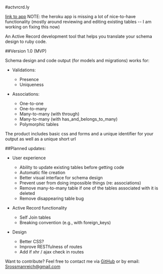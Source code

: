 #actvrcrd.ly

[link to app](http://actvrcrdly.herokuapp.com/)
NOTE: the heroku app is missing a lot of nice-to-have functionality (mostly around reviewing and editing existing tables -- I am working on fixing this now)

An Active Record development tool that helps you translate your schema design to ruby code.

##Version 1.0 (MVP)

Schema design and code output (for models and migrations) works for:

* Validations: 
	* Presence
	* Uniqueness

* Associations:
	* One-to-one
	* One-to-many
	* Many-to-many (with through)
	* Many-to-many (with has_and_belongs_to_many)
	* Polymorphic tables

The product includes basic css and forms and a unique identifier for your output as well as a unique short url 

##Planned updates:

* User experience
	* Ability to update existing tables before getting code
	* Automatic file creation
	* Better visual interface for schema design
	* Prevent user from doing impossible things (re: associations)
	* Remove many-to-many table if one of the tables associated with it is deleted
	* Remove disappearing table bug

* Active Record functionality
	* Self Join tables
	* Breaking convention (e.g., with foreign_keys)

* Design
	* Better CSS?
	* Improve RESTfulness of routes
	* Add if xhr / ajax check in routes

Want to contribute? Feel free to contact me via <a href="https://github.com/Srossmanreich/actvrcrd.ly">GitHub</a> or by email: Srossmanreich@gmail.com
